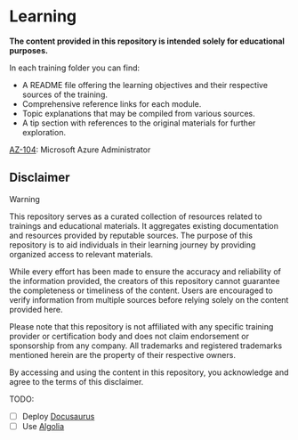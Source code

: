 # Learning

**The content provided in this repository is intended solely for educational purposes.**

In each training folder you can find:

- A README file offering the learning objectives and their respective sources of the training.
- Comprehensive reference links for each module.
- Topic explanations that may be compiled from various sources.
- A tip section with references to the original materials for further exploration.

[AZ-104](./azure/az-104/README.md): Microsoft Azure Administrator

## Disclaimer

>[!WARNING]
>
>This repository serves as a curated collection of resources related to trainings and educational materials. It aggregates existing documentation and resources provided by reputable sources. The purpose of this repository is to aid individuals in their learning journey by providing organized access to relevant materials.
>
>While every effort has been made to ensure the accuracy and reliability of the information provided, the creators of this repository cannot guarantee the completeness or timeliness of the content. Users are encouraged to verify information from multiple sources before relying solely on the content provided here.
>
>Please note that this repository is not affiliated with any specific training provider or certification body and does not claim endorsement or sponsorship from any company. All trademarks and registered trademarks mentioned herein are the property of their respective owners.
>
>By accessing and using the content in this repository, you acknowledge and agree to the terms of this disclaimer.

TODO:

- [ ] Deploy [Docusaurus](https://docusaurus.io/)
- [ ] Use [Algolia](https://docsearch.algolia.com/apply)
